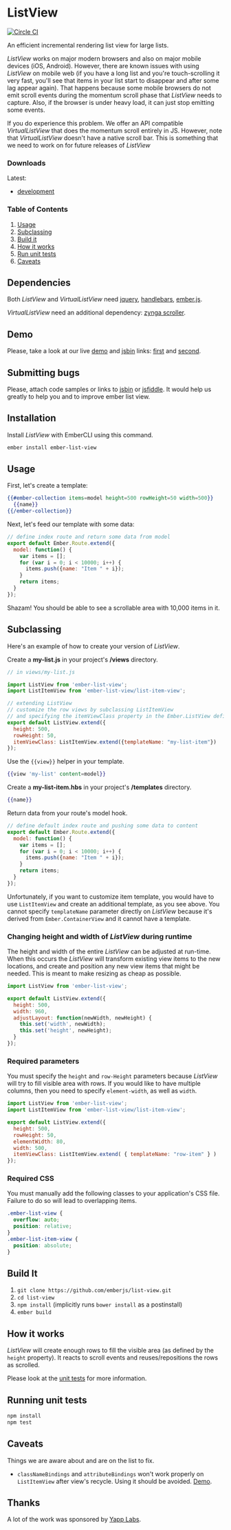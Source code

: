 # ListView

[![Circle CI](https://circleci.com/gh/emberjs/ember-collection.svg?style=shield)](https://circleci.com/gh/emberjs/ember-collection)

An efficient incremental rendering list view for large lists.

*ListView* works on major modern browsers and also on major mobile devices (iOS, Android). However, there are known issues with using *ListView* on mobile web (if you have a long list and you're touch-scrolling it very fast, you'll see that items in your list start to disappear and after some lag appear again). That happens because some mobile browsers do not emit scroll events during the momentum scroll phase that *ListView* needs to capture. Also, if the browser is under heavy load, it can just stop emitting some events.

If you do experience this problem. We offer an API compatible *VirtualListView* that does the momentum scroll entirely in JS. However, note that *VirtualListView* doesn't have a native scroll bar. This is something that we need to work on for future releases of *ListView*

### Downloads

Latest:
* [development](https://rawgit.com/rondale-sc/list-view-dist/canary/list-view.js)

### Table of Contents

1. [Usage](#usage)
1. [Subclassing](#subclassing)
1. [Build it](#build-it)
1. [How it works](#how-it-works)
1. [Run unit tests](#running-unit-tests)
1. [Caveats](#caveats)

## Dependencies

Both *ListView* and *VirtualListView* need [jquery](http://jquery.com/),
[handlebars](http://handlebarsjs.com), [ember.js](http://emberjs.com).

*VirtualListView* need an additional dependency: [zynga scroller](https://github.com/zynga/scroller).

## Demo

Please, take a look at our live [demo](http://emberjs.com/list-view) and [jsbin](http://emberjs.jsbin.com/) links:
[first](http://emberjs.jsbin.com/betiyuna/1) and [second](http://emberjs.jsbin.com/fuqob/1).

## Submitting bugs

Please, attach code samples or links to [jsbin](http://emberjs.jsbin.com/) or [jsfiddle](http://jsfiddle.net/).
It would help us greatly to help you and to improve ember list view.

## Installation

Install *ListView* with EmberCLI using this command.

```bash
ember install ember-list-view
```

## Usage

First, let's create a template:
```handlebars
{{#ember-collection items=model height=500 rowHeight=50 width=500}}
  {{name}}
{{/ember-collection}}
```

Next, let's feed our template with some data:
``` javascript
// define index route and return some data from model
export default Ember.Route.extend({
  model: function() {
    var items = [];
    for (var i = 0; i < 10000; i++) {
      items.push({name: "Item " + i});
    }
    return items;
  }
});
```

Shazam! You should be able to see a scrollable area with 10,000 items in it.

## Subclassing

Here's an example of how to create your version of *ListView*.

Create a **my-list.js** in your project's **/views** directory.

```javascript
// in views/my-list.js

import ListView from 'ember-list-view';
import ListItemView from 'ember-list-view/list-item-view';

// extending ListView
// customize the row views by subclassing ListItemView
// and specifying the itemViewClass property in the Ember.ListView definition
export default ListView.extend({
  height: 500,
  rowHeight: 50,
  itemViewClass: ListItemView.extend({templateName: "my-list-item"})
});
```

Use the `{{view}}` helper in your template.

```handlebars
{{view 'my-list' content=model}}
```

Create a **my-list-item.hbs** in your project's **/templates** directory.

```handlebars
{{name}}
```

Return data from your route's model hook.

```javascript
// define default index route and pushing some data to content
export default Ember.Route.extend({
  model: function() {
    var items = [];
    for (var i = 0; i < 10000; i++) {
      items.push({name: "Item " + i});
    }
    return items;
  }
});
```

Unfortunately, if you want to customize item template, you would have to use `ListItemView`
and create an additional template, as you see above. You cannot specify `templateName` parameter
directly on *ListView* because it's derived from `Ember.ContainerView` and it cannot have a template.


### Changing height and width of *ListView* during runtime

The height and width of the entire *ListView* can be adjusted at run-time.
When this occurs the *ListView* will transform existing view items to the new locations,
and create and position any new view items that might be needed.
This is meant to make resizing as cheap as possible.

``` javascript
import ListView from 'ember-list-view';

export default ListView.extend({
  height: 500,
  width: 960,
  adjustLayout: function(newWidth, newHeight) {
    this.set('width', newWidth);
    this.set('height', newHeight);
  }
});
```

### Required parameters

You must specify the `height` and `row-Height` parameters because *ListView* will try
to fill visible area with rows. If you would like to have multiple columns, then you need to specify
`element-width`, as well as `width`.

``` javascript
import ListView from 'ember-list-view';
import ListItemView from 'ember-list-view/list-item-view';

export default ListView.extend({
  height: 500,
  rowHeight: 50,
  elementWidth: 80,
  width: 500,
  itemViewClass: ListItemView.extend( { templateName: "row-item" } )
});
```

### Required CSS

You must manually add the following classes to your application's CSS file. Failure to 
do so will lead to overlapping items.

``` css
.ember-list-view {
  overflow: auto;
  position: relative;
}
.ember-list-item-view {
  position: absolute;
}
```

## Build It

1. `git clone https://github.com/emberjs/list-view.git`
2. `cd list-view`
3. `npm install` (implicitly runs `bower install` as a postinstall)
5. `ember build`

## How it works

*ListView* will create enough rows to fill the visible area (as defined by the `height` property). It reacts to scroll events and reuses/repositions the rows as scrolled.

Please look at the [unit tests](https://github.com/emberjs/list-view/blob/master/tests/unit/list-view-test.js) for more information.

## Running unit tests

```sh
npm install
npm test
```

## Caveats

Things we are aware about and are on the list to fix.

* `classNameBindings` and `attributeBindings` won't work properly on `ListItemView` after view's recycle. Using it should be avoided. [Demo](http://jsfiddle.net/SPZn4/2/).

## Thanks

A lot of the work was sponsored by [Yapp Labs](https://www.yapp.us/).
